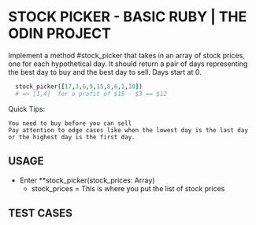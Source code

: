 # STOCK PICKER - BASIC RUBY | THE ODIN PROJECT

Implement a method #stock_picker that takes in an array of stock prices, one for each hypothetical day. It should return a pair of days representing the best day to buy and the best day to sell. Days start at 0.

```Ruby
  stock_picker([17,3,6,9,15,8,6,1,10])
  # => [1,4]  for a profit of $15 - $3 == $12
```

Quick Tips:

    You need to buy before you can sell
    Pay attention to edge cases like when the lowest day is the last day or the highest day is the first day.


## USAGE
  - Enter **stock_picker(stock_prices: Array)
    - stock_prices = This is where you put the list of stock prices

## TEST CASES